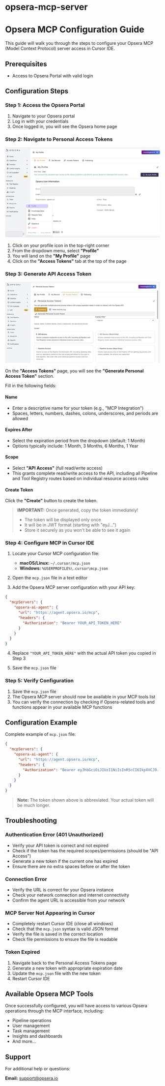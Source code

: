 # opsera-mcp-server

# Opsera MCP Configuration Guide

This guide will walk you through the steps to configure your Opsera MCP (Model Context Protocol) server access in Cursor IDE.

## Prerequisites

- Access to Opsera Portal with valid login

## Configuration Steps

### Step 1: Access the Opsera Portal

1. Navigate to your Opsera portal
2. Log in with your credentials
3. Once logged in, you will see the Opsera home page

### Step 2: Navigate to Personal Access Tokens

![Profile and Access Tokens](./assets/profile.png)

1. Click on your profile icon in the top-right corner
2. From the dropdown menu, select **"Profile"**
3. You will land on the **"My Profile"** page
4. Click on the **"Access Tokens"** tab at the top of the page

### Step 3: Generate API Access Token

![Generate Personal Access Token](./assets/generate_token.png)

On the **"Access Tokens"** page, you will see the **"Generate Personal Access Token"** section.

Fill in the following fields:

#### Name
- Enter a descriptive name for your token (e.g., "MCP Integration")
- Spaces, letters, numbers, dashes, colons, underscores, and periods are allowed

#### Expires After
- Select the expiration period from the dropdown (default: 1 Month)
- Options typically include: 1 Month, 3 Months, 6 Months, 1 Year

#### Scope
- Select **"API Access"** (full read/write access)
- This grants complete read/write access to the API, including all Pipeline and Tool Registry routes based on individual resource access rules

#### Create Token
Click the **"Create"** button to create the token.

> **IMPORTANT:** Once generated, copy the token immediately!
> - The token will be displayed only once
> - It will be in JWT format (starting with "eyJ...")
> - Store it securely as you won't be able to see it again

### Step 4: Configure MCP in Cursor IDE

1. Locate your Cursor MCP configuration file:
   - **macOS/Linux:** `~/.cursor/mcp.json`
   - **Windows:** `%USERPROFILE%\.cursor\mcp.json`

2. Open the `mcp.json` file in a text editor

3. Add the Opsera MCP server configuration with your API key:

```json
{
  "mcpServers": {
    "opsera-ai-agent": {
      "url": "https://agent.opsera.io/mcp",
      "headers": {
        "Authorization": "Bearer YOUR_API_TOKEN_HERE"
      }
    }
  }
}
```

4. Replace `"YOUR_API_TOKEN_HERE"` with the actual API token you copied in Step 3

5. Save the `mcp.json` file

### Step 5: Verify Configuration

1. Save the `mcp.json` file
2. The Opsera MCP server should now be available in your MCP tools list
3. You can verify the connection by checking if Opsera-related tools and functions appear in your available MCP functions

## Configuration Example

Complete example of `mcp.json` file:

```json
{
  "mcpServers": {
    "opsera-ai-agent": {
      "url": "https://agent.opsera.io/mcp",
      "headers": {
        "Authorization": "Bearer eyJhbGciOiJIUzI1NiIsInR5cCI6IkpXVCJ9..."
      }
    }
  }
}
```

> **Note:** The token shown above is abbreviated. Your actual token will be much longer.

## Troubleshooting

### Authentication Error (401 Unauthorized)

- Verify your API token is correct and not expired
- Check if the token has the required scopes/permissions (should be "API Access")
- Generate a new token if the current one has expired
- Ensure there are no extra spaces before or after the token

### Connection Error

- Verify the URL is correct for your Opsera instance
- Check your network connection and internet connectivity
- Confirm the agent URL is accessible from your network

### MCP Server Not Appearing in Cursor

- Completely restart Cursor IDE (close all windows)
- Check that the `mcp.json` syntax is valid JSON format
- Verify the file is saved in the correct location
- Check file permissions to ensure the file is readable

### Token Expired

1. Navigate back to the Personal Access Tokens page
2. Generate a new token with appropriate expiration date
3. Update the `mcp.json` file with the new token
4. Restart Cursor IDE

## Available Opsera MCP Tools

Once successfully configured, you will have access to various Opsera operations through the MCP interface, including:

- Pipeline operations
- User management
- Task management
- Insights and dashboards
- And more...

## Support

For additional help or questions:

**Email:** support@opsera.io